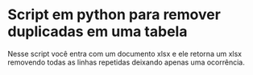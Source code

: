 # Script em python para remover duplicadas em uma tabela

Nesse script você entra com um documento xlsx e ele retorna um xlsx removendo todas as linhas repetidas deixando apenas uma ocorrência.
